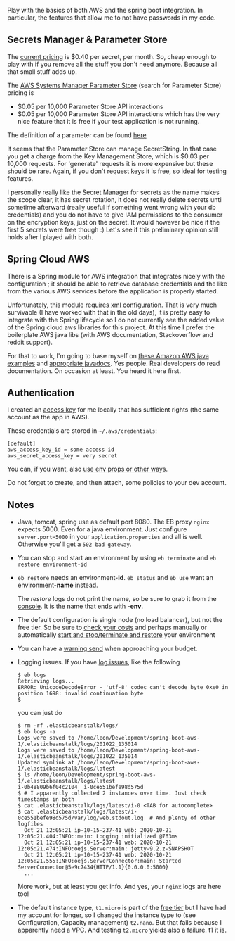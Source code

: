 
Play with the basics of both AWS and the spring boot integration.
In particular, the features that allow me to not have passwords in my code.

## Secrets Manager & Parameter Store

The [current pricing](https://aws.amazon.com/secrets-manager/pricing/) is $0.40 per secret, per month.
So, cheap enough to play with if you remove all the stuff you don't need anymore. Because all that small stuff adds up.

The [AWS Systems Manager Parameter Store](https://aws.amazon.com/systems-manager/pricing/) (search for Parameter Store) pricing
is 
- 	$0.05 per 10,000 Parameter Store API interactions
- 	$0.05 per 10,000 Parameter Store API interactions 
which has the very nice feature that it is free if your test application is not running. 

The definition of a parameter can be found [here](https://docs.aws.amazon.com/systems-manager/latest/userguide/systems-manager-parameter-store.html#what-is-a-parameter)
 
It seems that the Parameter Store can manage SecretString. In that case you get a charge from the Key Management Store, which 
is $0.03 per 10,000 requests. For 'generate' requests it is more expensive but these should be rare.
Again, if you don't request keys it is free, so ideal for testing features.

I personally really like the Secret Manager for secrets as the name makes the scope clear, it has secret rotation, it 
does not really delete secrets until sometime afterward (really useful if something went wrong with your db credentials)
and you do not have to give IAM permissions to the consumer on the encryption keys, just on the secret.
It would however be nice if the first 5 secrets were free though :) 
Let's see if this preliminary opinion still holds after I played with both.


## Spring Cloud AWS

There is a Spring module for AWS integration that integrates nicely with the configuration ; it should be able to
retrieve database credentials and the like from the various AWS services before the application is properly started.

Unfortunately, this module [requires xml configuration](https://docs.spring.io/spring-cloud-aws/docs/current/reference/html/#amazon-sdk-configuration).
That is very much survivable (I have worked with that in the old days), it is pretty easy to integrate with the 
Spring lifecycle so I do not currently see the added value of the Spring cloud aws libraries for this project.
At this time I prefer the  boilerplate AWS java libs (with AWS documentation, Stackoverflow and reddit support).

For that to work, I'm going to base myself on [these Amazon AWS java examples](https://github.com/awsdocs/aws-doc-sdk-examples/tree/master/java/example_code)
and [appropriate javadocs](https://docs.aws.amazon.com/AWSJavaSDK/latest/javadoc/com/amazonaws/services/simplesystemsmanagement/model/GetParameterRequest.html).
Yes people. Real developers do read documentation. On occasion at least. You heard it here first.

## Authentication

I created an [access key](https://console.aws.amazon.com/iam/home?#/users/boot-aws-beanstalk-account?section=security_credentials) 
for me locally that has sufficient rights (the same account as the app in AWS).

These credentials are stored in `~/.aws/credentials`:
```
[default]
aws_access_key_id = some access id
aws_secret_access_key = very secret
```

You can, if you want, also [use env props or other ways](https://docs.aws.amazon.com/sdk-for-java/v1/developer-guide/setup-credentials.html).

Do not forget to create, and then attach, some policies to your dev account. 


## Notes

- Java, tomcat, spring use as default port 8080. The EB proxy `nginx` expects 5000. Even for a java environment.
  Just configure `server.port=5000` in your `application.properties` and all is well. Otherwise you'll get a `502 bad gateway`.
- You can stop and start an environment by using `eb terminate` and `eb restore environment-id`
- `eb restore` needs an environment-**id**. `eb status` and `eb use` want an environment-**name** instead.
  
  The *restore* logs do not print the name, so be sure to grab it from the [console](https://eu-west-1.console.aws.amazon.com/elasticbeanstalk/home?region=eu-west-1#/environments).
It is the name that ends with **-env**.

- The default configuration is single node (no load balancer), but not the free tier. So be sure to [check your costs]() 
  and perhaps manually or automatically [start and stop/terminate and restore](https://aws.amazon.com/premiumsupport/knowledge-center/schedule-elastic-beanstalk-stop-restart/) 
  your environment
- You can have a [warning send](https://docs.aws.amazon.com/AmazonCloudWatch/latest/monitoring/monitor_estimated_charges_with_cloudwatch.html) when approaching your budget.   
- Logging issues. If you have [log issues](https://github.com/aws/aws-elastic-beanstalk-cli/issues/37), like the following
   ```
  $ eb logs
  Retrieving logs...
  ERROR: UnicodeDecodeError - 'utf-8' codec can't decode byte 0xe0 in position 1698: invalid continuation byte
  $
   ```
  you can just do
  ```
  $ rm -rf .elasticbeanstalk/logs/
  $ eb logs -a 
  Logs were saved to /home/leon/Development/spring-boot-aws-1/.elasticbeanstalk/logs/201022_135014
  Logs were saved to /home/leon/Development/spring-boot-aws-1/.elasticbeanstalk/logs/201022_135014
  Updated symlink at /home/leon/Development/spring-boot-aws-1/.elasticbeanstalk/logs/latest
  $ ls /home/leon/Development/spring-boot-aws-1/.elasticbeanstalk/logs/latest
  i-0b48809b6f04c2104  i-0ce551befe98d575d
  $ # I apparently collected 2 instances over time. Just check timestamps in both
  $ cat .elasticbeanstalk/logs/latest/i-0 <TAB for autocomplete>
  $ cat .elasticbeanstalk/logs/latest/i-0ce551befe98d575d/var/log/web.stdout.log  # And plenty of other logfiles
    Oct 21 12:05:21 ip-10-15-237-41 web: 2020-10-21 12:05:21.404:INFO::main: Logging initialized @763ms
    Oct 21 12:05:21 ip-10-15-237-41 web: 2020-10-21 12:05:21.474:INFO:oejs.Server:main: jetty-9.2.z-SNAPSHOT
    Oct 21 12:05:21 ip-10-15-237-41 web: 2020-10-21 12:05:21.555:INFO:oejs.ServerConnector:main: Started ServerConnector@5e9c7434{HTTP/1.1}{0.0.0.0:5000}
    ...
  ```
  More work, but at least you get info. And yes, your `nginx` logs are here too!
- The default instance type, `t1.micro` is part of the [free tier](https://aws.amazon.com/free/?all-free-tier.sort-by=item.additionalFields.SortRank&all-free-tier.sort-order=asc&all-free-tier.q=EC2&all-free-tier.q_operator=AND)
  but I have had my account for longer, so I changed the instance type to (see Configuration, Capacity management) `t2.nano`. But 
  that fails because I apparently need a VPC. And testing `t2.micro` yields also a failure. t1 it is.
  